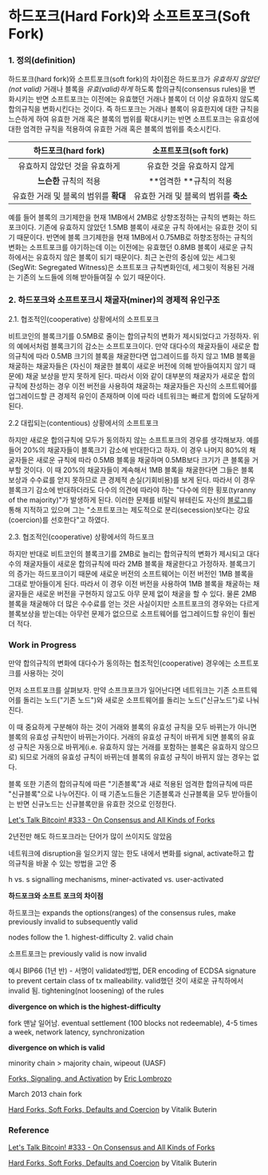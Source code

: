 # 하드포크\(Hard Fork\)와 소프트포크\(Soft Fork\)

### 1. 정의\(definition\)

하드포크\(hard fork\)와 소프트포크\(soft fork\)의 차이점은 하드포크가 _유효하지 않았던\(not valid\)_ 거래나 블록을 _유효\(valid\)하게_ 하도록 합의규칙\(consensus rules\)을 변화시키는 반면 소프트포크는 이전에는 유효했던 거래나 블록이 더 이상 유효하지 않도록 합의규칙을 변화시킨다는 것이다. 즉 하드포크는 거래나 블록이 유효한지에 대한 규칙을 느슨하게 하여 유효한 거래 혹은 블록의 범위를 확대시키는 반면 소프트포크는 유효성에 대한 엄격한 규칙을 적용하여 유효한 거래 혹은 블록의 범위를 축소시킨다.

| **하드포크\(hard fork\)** | **소프트포크\(soft fork\)** |
| :---: | :---: |
| 유효하지 않았던 것을 유효하게 | 유효한 것을 유효하지 않게 |
| **느슨한** 규칙의 적용 | **엄격한 **규칙의 적용 |
| 유효한 거래 및 블록의 범위를 **확대** | 유효한 거래 및 블록의 범위를 **축소** |

예를 들어 블록의 크기제한을 현재 1MB에서 2MB로 상향조정하는 규칙의 변화는 하드포크이다. 기존에 유효하지 않았던 1.5MB 블록이 새로운 규칙 하에서는 유효한 것이 되기 때문이다. 반면에 블록 크기제한을 현재 1MB에서 0.75MB로 하향조정하는 규칙의 변화는 소프트포크를 야기하는데 이는 이전에는 유효했던 0.8MB 블록이 새로운 규칙 하에서는 유효하지 않은 블록이 되기 때문이다. 최근 논란의 중심에 있는 세그윗\(SegWit: Segregated Witness\)은 소프트포크 규칙변화인데, 세그윗이 적용된 거래는 기존의 노드들에 의해 받아들여질 수 있기 때문이다.

### 2. 하드포크와 소프트포크시 채굴자\(miner\)의 경제적 유인구조

2.1. 협조적인\(cooperative\) 상황에서의 소프트포크

비트코인의 블록크기를 0.5MB로 줄이는 합의규칙의 변화가 제시되었다고 가정하자. 위의 예에서처럼 블록크기의 감소는 소프트포크이다. 만약 대다수의 채굴자들이 새로운 합의규칙에 따라 0.5MB 크기의 블록을 채굴한다면 업그레이드를 하지 않고 1MB 블록을 채굴하는 채굴자들은 \(자신이 채굴한 블록이 새로운 버전에 의해 받아들여지지 않기 때문에\) 채굴 보상을 받지 못하게 된다. 따라서 이와 같이 대부분의 채굴자가 새로운 합의규칙에 찬성하는 경우 이전 버전을 사용하여 채굴하는 채굴자들은 자신의 소프트웨어를 업그레이드할 큰 경제적 유인이 존재하며 이에 따라 네트워크는 빠르게 합의에 도달하게 된다.

2.2 대립되는\(contentious\) 상황에서의 소프트포크

하지만 새로운 합의규칙에 모두가 동의하지 않는 소프트포크의 경우를 생각해보자. 예를 들어 20%의 채굴자들이 블록크기 감소에 반대한다고 하자. 이 경우 나머지 80%의 채굴자들은 새로운 규칙에 따라 0.5MB 블록을 채굴하며 0.5MB보다 크기가 큰 블록을 거부할 것이다. 이 때 20%의 채굴자들이 계속해서 1MB 블록을 채굴한다면 그들은 블록보상과 수수료를 얻지 못하므로 큰 경제적 손실\(기회비용\)를 보게 된다. 따라서 이 경우 블록크기 감소에 반대하더라도 다수의 의견에 따라야 하는 "다수에 의한 횡포\(tyranny of the majority\)"가 발생하게 된다. 이러한 문제를 비탈릭 뷰테린도 자신의 [블로그](http://vitalik.ca/general/2017/03/14/forks_and_markets.html)를 통해 지적하고 있으며 그는 "소프트포크는 제도적으로 분리\(secession\)보다는 강요\(coercion\)를 선호한다"고 하였다.

2.3. 협조적인\(cooperative\) 상황에서의 하드포크  

하지만 반대로 비트코인의 블록크기를 2MB로 늘리는 합의규칙의 변화가 제시되고 대다수의 채굴자들이 새로운 합의규칙에 따라 2MB 블록을 채굴한다고 가정하자. 블록크기의 증가는 하드포크이기 때문에 새로운 버전의 소프트웨어는 이전 버전인 1MB 블록을 그대로 받아들이게 된다. 따라서 이 경우 이전 버전을 사용하여 1MB 블록을 채굴하는 채굴자들은 새로운 버전을 구현하지 않고도 아무 문제 없이 채굴을 할 수 있다. 물론 2MB 블록을 채굴해야 더 많은 수수료를 얻는 것은 사실이지만 소프트포크의 경우와는 다르게 블록보상을 받는데는 아무런 문제가 없으므로 소프트웨어를 업그레이드할 유인이 훨씬 더 적다.

### Work in Progress

만약 합의규칙의 변화에 대다수가 동의하는 협조적인\(cooperative\) 경우에는 소프트포크를 사용하는 것이

먼저 소프트포크를 살펴보자. 만약 소프크포크가 일어난다면 네트워크는 기존 소프트웨어를 돌리는 노드\("기존 노드"\)와 새로운 소프트웨어를 돌리는 노드\("신규노드"\)로 나눠진다.

이 때 중요하게 구분해야 하는 것이 거래와 블록의 유효성 규칙을 모두 바뀌는가 아니면 블록의 유효성 규칙만이 바뀌는가이다. 거래의 유효성 규칙이 바뀌게 되면 블록의 유효성 규칙은 자동으로 바뀌게\(i.e. 유효하지 않는 거래를 포함하는 블록은 유효하지 않으므로\) 되므로 거래의 유효성 규칙이 바뀌는데 블록의 유효성 규칙이 바뀌지 않는 경우는 없다.

블록 또한 기존의 합의규칙에 따른 "기존블록"과 새로 적용된 엄격한 합의규칙에 따른 "신규블록"으로 나누어진다. 이 때 기존노드들은 기존블록과 신규블록을 모두 받아들이는 반면 신규노드는 신규블록만을 유효한 것으로 인정한다.

[Let's Talk Bitcoin! \#333 - On Consensus and All Kinds of Forks](https://letstalkbitcoin.com/blog/post/lets-talk-bitcoin-333-on-consensus-and-all-kinds-of-forks)

2년전만 해도 하드포크라는 단어가 많이 쓰이지도 않았음

네트워크에 disruption을 일으키지 않는 한도 내에서 변화를 signal, activate하고 합의규칙을 바꿀 수 있는 방법을 고안 중

h vs. s signalling mechanisms, miner-activated vs. user-activated

**하드포크와 소프트 포크의 차이점**

하드포크는 expands the options\(ranges\) of the consensus rules, make previously invalid to subsequently valid

nodes follow the 1. highest-difficulty 2. valid chain

소프트포크는 previously valid is now invalid

예시 BIP66 \(1년 반\) - 서명이 validated방법, DER encoding of ECDSA signature to prevent certain class of tx malleability. valid했던 것이 새로운 규칙하에서 invalid 됨. tightening\(not loosening\) of the rules

**divergence on which is the highest-difficulty**

fork 맨날 일어남. eventual settlement \(100 blocks not redeemable\), 4-5 times a week, network latency, synchronization

**divergence on which is valid**

minority chain &gt; majority chain, wipeout \(UASF\)

[Forks, Signaling, and Activation](https://medium.com/@elombrozo/forks-signaling-and-activation-d60b6abda49a) by [Eric Lombrozo](https://medium.com/@elombrozo?source=post_header_lockup)

March 2013 chain fork

[Hard Forks, Soft Forks, Defaults and Coercion](http://vitalik.ca/general/2017/03/14/forks_and_markets.html) by Vitalik Buterin

### Reference

[Let's Talk Bitcoin! \#333 - On Consensus and All Kinds of Forks](#)

[Hard Forks, Soft Forks, Defaults and Coercion](#) by Vitalik Buterin

